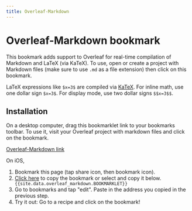 ```yaml
---
title: Overleaf-Markdown
---
```


# Overleaf-Markdown bookmark

This bookmark adds support to Overleaf for real-time compilation of Markdown and LaTeX (via KaTeX). To use, open or create a project with Markdown files (make sure to use `.md` as a file extension) then click on this bookmark.

LaTeX expressions like `$x=3$` are compiled via [KaTeX](https://katex.org/). For inline math, use one dollar sign `$x=3$`. For display mode, use two dollar signs `$$x=3$$`.

## Installation

On a desktop computer, drag this bookmarklet link to your bookmarks toolbar. To use it, visit your Overleaf project with markdown files and click on the bookmark.

[Overleaf-Markdown link]({{site.data.overleaf_markdown.BOOKMARKLET}})

On iOS,
1. Bookmark this page (tap share icon, then bookmark icon).
2. <a href="#" onclick="copy();return false;">Click here</a> to copy the bookmark or select and copy it below.
<code style="display: block;overflow: hidden;white-space: nowrap;">{{site.data.overleaf_markdown.BOOKMARKLET}}</code>
3. Go to bookmarks and tap "edit". Paste in the address you copied in the previous step.
4. Try it out: Go to a recipe and click on the bookmark!

<script>
function copy() {
  const p = Array.from(document.querySelectorAll('code')).find(
    el => el.innerHTML.startsWith('javascript:'));
  const r = document.createRange();
  r.setStart(p, 0);
  r.setEnd(p, 1);

  // Select text
  const s = window.getSelection();
  s.removeAllRanges();
  s.addRange(r);
  // Copy
  document.execCommand('copy');
  // Unselect text
  s.removeAllRanges();
}
</script>
